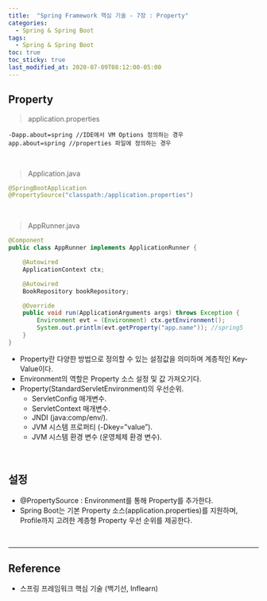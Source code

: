 ```yaml
---
title:  "Spring Framework 핵심 기술 - 7장 : Property"
categories:
  - Spring & Spring Boot
tags:
  - Spring & Spring Boot
toc: true
toc_sticky: true
last_modified_at: 2020-07-09T08:12:00-05:00
---
```


## Property

> application.properties

```properties
-Dapp.about=spring //IDE에서 VM Options 정의하는 경우
app.about=spring //properties 파일에 정의하는 경우
```

<br>

> Application.java

```java
@SpringBootApplication
@PropertySource("classpath:/application.properties")
```

<br>

> AppRunner.java

```java
@Component
public class AppRunner implements ApplicationRunner {

    @Autowired
    ApplicationContext ctx;

    @Autowired
    BookRepository bookRepository;

    @Override
    public void run(ApplicationArguments args) throws Exception {
        Environment evt = (Environment) ctx.getEnvironment();
        System.out.println(evt.getProperty("app.name")); //spring5
    }
}
```

* Property란 다양한 방법으로 정의할 수 있는 설정값을 의미하며 계층적인 Key-Value이다.
* Environment의 역할은 Property 소스 설정 및 값 가져오기다.
* Property(StandardServletEnvironment)의 우선순위.
  * ServletConfig 매개변수.
  * ServletContext 매개변수.
  * JNDI (java:comp/env/).
  * JVM 시스템 프로퍼티 (-Dkey=”value”).
  * JVM 시스템 환경 변수 (운영체제 환경 변수).

<br>

## 설정

* @PropertySource : Environment를 통해 Property를 추가한다.
* Spring Boot는 기본 Property 소스(application.properties)를 지원하며, Profile까지 고려한 계층형 Property 우선 순위를 제공한다.

<br>

---

## Reference

*	스프링 프레임워크 핵심 기술 (백기선, Inflearn)
